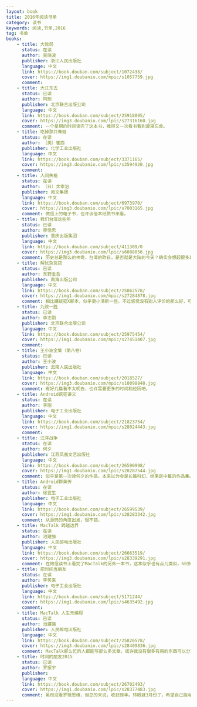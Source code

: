 ```yaml
---
layout: book
title: 2016年阅读书单
category: 读书
keywords: 阅读,书单,2016
tag: 书单
books: 
    - title: 大败局  
      status: 在读 
      author: 吴晓波 
      publisher: 浙江人民出版社  
      language: 中文 
      link: https://book.douban.com/subject/1072438/
      cover: https://img1.doubanio.com/mpic/s1057759.jpg
      comment: 
    - title: 大江东去  
      status: 已读 
      author: 阿耐 
      publisher: 北京联合出版公司  
      language: 中文 
      link: https://book.douban.com/subject/25918895/
      cover: https://img3.doubanio.com/lpic/s27316160.jpg
      comment: 一个星期的时间读完了这本书，难得又一次看书看到废寝忘食。
    - title: 吃掉那只青蛙  
      status: 在读 
      author: （美）崔西 
      publisher: 化学工业出版社  
      language: 中文 
      link: https://book.douban.com/subject/3371165/
      cover: https://img3.doubanio.com/lpic/s3594920.jpg
      comment: 
    - title: 人间失格
      status: 在读 
      author: （日）太宰治   
      publisher: 阅文集团   
      language: 中文 
      link: https://book.douban.com/subject/6973970/
      cover: https://img3.doubanio.com/lpic/s7003165.jpg
      comment: 微信上的电子书，也许该借本纸质书来看。 
    - title: 我们台湾这些年
      status: 已读
      author: 廖信忠
      publisher: 重庆出版集团
      language: 中文
      link: https://book.douban.com/subject/411309/0
      cover: https://img3.doubanio.com/lpic/s6088056.jpg
      comment: 历史总是那么的神奇，台湾的昨日，是否就是大陆的今天？确实会想起很多事情，推荐。
    - title: 解忧杂货店
      status: 已读
      author: 东野圭吾
      publisher: 南海出版公司
      language: 中文
      link: https://book.douban.com/subject/25862578/
      cover: https://img1.doubanio.com/mpic/s27284878.jpg
      comment: 相比嫌疑犯X那本，似乎更小清新一些，不过感觉没有别人评价的那么好，可看可不看。
    - title: 九败一胜
      status: 已读
      author: 李志刚
      publisher: 北京联合出版公司
      language: 中文
      link: https://book.douban.com/subject/25975454/
      cover: https://img1.doubanio.com/mpic/s27451407.jpg
      comment: 
    - title: 王小波全集（第八卷）
      status: 已读
      author: 王小波
      publisher: 云南人民出版社
      language: 中文
      link: https://book.douban.com/subject/2018527/
      cover: https://img3.doubanio.com/mpic/s10098840.jpg
      comment: 有好几篇看不太明白，也许需要更多的时间和经历吧。
    - title: Android疯狂讲义
      status: 在读
      author: 李刚
      publisher: 电子工业出版社
      language: 中文
      link: https://book.douban.com/subject/21823754/
      cover: https://img1.doubanio.com/mpic/s28024443.jpg
      comment:
    - title: 汪洋战争
      status: 在读
      author: 何夕
      publisher: 江苏凤凰文艺出版社
      language: 中文
      link: https://book.douban.com/subject/26590998/
      cover: https://img1.doubanio.com/lpic/s28287544.jpg
      comment: 似乎是第一次读何夕的作品，本来以为会是长篇科幻，结果是中篇的作品集。看了一半（3-12），觉得似乎作者更看重故事后面的意义，有点儿像去年看的一本《美丽新世界》的感觉。
    - title: Android群英传
      status: 在读
      author: 徐宜生
      publisher: 电子工业出版社
      language: 中文
      link: https://book.douban.com/subject/26599539/
      cover: https://img1.doubanio.com/lpic/s28283342.jpg
      comment: 从源码的角度出发，很不错。
    - title: MacTalk 跨越边界
      status: 在读
      author: 池建强
      publisher: 人民邮电出版社
      language: 中文
      link: https://book.douban.com/subject/26663519/
      cover: https://img3.doubanio.com/lpic/s28339291.jpg
      comment: 在微信读书上看完了MacTalk的另外一本书，这本似乎也有点儿类似，60多篇相对独立的文章，试读了一小部分，后面需要18块，便没有买，也许下次还会回来看。
    - title: 把时间当朋友
      status: 在读
      author: 李笑来
      publisher: 电子工业出版社
      language: 中文
      link: https://book.douban.com/subject/5171244/
      cover: https://img1.doubanio.com/lpic/s4635492.jpg
      comment:
    - title: MacTalk 人生元编程
      status: 已读
      author: 池建强
      publisher: 人民邮电出版社
      language: 中文
      link: https://book.douban.com/subject/25826578/
      cover: https://img3.doubanio.com/lpic/s28409836.jpg
      comment: MacTalk那么忙的人都能写那么多文章，或许我没有很多有用的东西可以分享，但表达自我总是可以的。
    - title: 时间的朋友2015
      status: 已读
      author: 罗振宇
      publisher: 
      language: 中文
      link: https://book.douban.com/subject/26702493/
      cover: https://img1.doubanio.com/lpic/s28377483.jpg
      comment: 虽然没看罗辑思维，但总的来说，收获颇丰。转眼就3月份了，希望自己能与时间做朋友。
---
```





     
  
